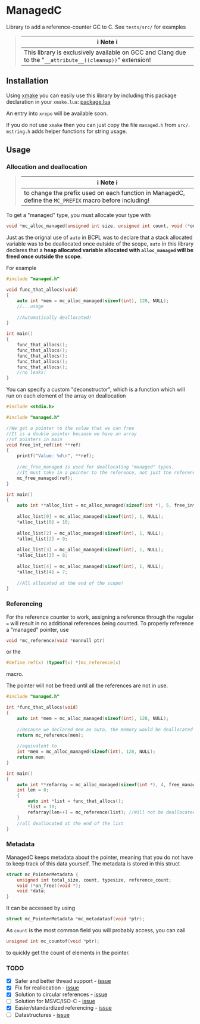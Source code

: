 # ManagedC

Library to add a reference-counter GC to C. See `tests/src/` for examples

> |ℹ️ Note ℹ️        |
> |-----------------|
> | This library is exclusively available on GCC and Clang due to the "`__attribute__((cleanup))`" extension! |    


## Installation

Using [xmake](https://xmake.io) you can easily use this library by including this package declaration in your `xmake.lua`: [package.lua](package.lua)

An entry into `xrepo` will be available soon.

If you do not use `xmake` then you can just copy the file `managed.h` from `src/`. `mstring.h` adds helper functions for string usage.

## Usage

### Allocation and deallocation

> |ℹ️ Note ℹ️        |
> |-----------------|
> | to change the prefix used on each function in ManagedC, define the `MC_PREFIX` macro before including!|    

To get a "managed" type, you must allocate your type with 
```c
void *mc_alloc_managed(unsigned int size, unsigned int count, void (*on_free)(void *))
````

Just as the orignal use of `auto` in BCPL was to declare that a stack allocated variable was to be deallocated once outside of the scope, `auto` in this library declares that a **heap allocated variable allocated with `alloc_managed` will be freed once outside the scope**.

For example

```c
#include "managed.h"

void func_that_allocs(void)
{
    auto int *mem = mc_alloc_managed(sizeof(int), 128, NULL);
    //...usage
   
    //Automatically deallocated!
}

int main()
{
    func_that_allocs();
    func_that_allocs();
    func_that_allocs();
    func_that_allocs();
    func_that_allocs();
    //no leaks!
}
```

You can specify a custom "deconstructor", which is a function which will run on each element of the array on deallocation

```c
#include <stdio.h>

#include "managed.h"

//We get a pointer to the value that we can free
//It is a double pointer because we have an array 
//of pointers in main
void free_int_ref(int **ref)
{
    printf("Value: %d\n", **ref);
    
    //mc_free_managed is used for deallocating "managed" types.
    //It must take in a pointer to the reference, not just the reference
    mc_free_managed(ref);
}

int main()
{
    auto int **alloc_list = mc_alloc_managed(sizeof(int *), 5, free_int_ref); 
    
    alloc_list[0] = mc_alloc_managed(sizeof(int), 1, NULL);
    *alloc_list[0] = 10;
    
    alloc_list[2] = mc_alloc_managed(sizeof(int), 1, NULL);
    *alloc_list[2] = 9;
    
    alloc_list[3] = mc_alloc_managed(sizeof(int), 1, NULL);
    *alloc_list[3] = 8;
    
    alloc_list[4] = mc_alloc_managed(sizeof(int), 1, NULL);
    *alloc_list[4] = 7;
    
    //All allocated at the end of the scope!
}
```

### Referencing

For the reference counter to work, assigning a reference through the regular `=` will result in no additional references being counted. To properly reference a "managed" pointer, use
```c
void *mc_reference(void *nonnull ptr)
```
or the
```c
#define ref(x) (typeof(x) *)mc_reference(x)
```
macro.

The pointer will not be freed until all the references are not in use.

```c
#include "managed.h"

int *func_that_allocs(void)
{
    auto int *mem = mc_alloc_managed(sizeof(int), 128, NULL);
    
    //Because we declared mem as auto, the memory would be deallocated at the end of the scope, so we must get a reference
    return mc_reference(mem);
    
    //equivalent to
    int *mem = mc_alloc_managed(sizeof(int), 128, NULL);
    return mem;
}

int main()
{
    auto int **refarray = mc_alloc_managed(sizeof(int *), 4, free_managed);
    int len = 0;
    {
        auto int *list = func_that_allocs();
        *list = 10;
        refarray[len++] = mc_reference(list); //Will not be deallocateed because we got a reference
    }
    //all deallocated at the end of the list
}
```

### Metadata

ManagedC keeps metadata about the pointer, meaning that you do not have to keep track of this data yourself.
The metadata is stored in this struct
```c
struct mc_PointerMetadata {
    unsigned int total_size, count, typesize, reference_count;
    void (*on_free)(void *);
    void *data;
}
```
It can be accessed by using
```c
struct mc_PointerMetadata *mc_metadataof(void *ptr);
```

As `count` is the most common field you will probably access, you can call
```c
unsigned int mc_countof(void *ptr);
```
to quickly get the count of elements in the pointer.

### TODO
- [x] Safer and better thread support   - [issue](https://github.com/Frityet/ManagedC/issues/1)
- [X] Fix for reallocation              - [issue](https://github.com/Frityet/ManagedC/issues/3)
- [X] Solution to circular references   - [issue](https://github.com/Frityet/ManagedC/issues/2)
- [ ] Solution for MSVC/ISO-C           - [issue](https://github.com/Frityet/ManagedC/issues/4)
- [X] Easier/standardized referencing   - [issue](https://github.com/Frityet/ManagedC/issues/5)
- [ ] Datastructures                    - [issue](https://github.com/Frityet/ManagedC/issues/8)
